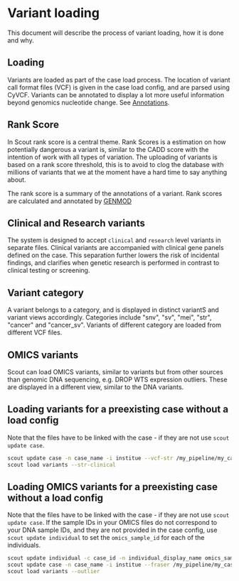 # Variant loading

This document will describe the process of variant loading, how it is done and why.

## Loading

Variants are loaded as part of the case load process. The location of variant call format files (VCF) is given in
the case load config, and are parsed using CyVCF. Variants can be annotated to display a lot more useful information
beyond genomics nucleotide change. See [Annotations](./annotations.md).

## Rank Score

In Scout rank score is a central theme. Rank Scores is a estimation on how potentially dangerous a variant is, similar to the CADD score with the intention of work with all types of variation.
The uploading of variants is based on a rank score threshold, this is to avoid to clog the database with millions of variants that we at the moment have a hard time to say anything about.

The rank score is a summary of the annotations of a variant. Rank scores are calculated and annotated by [GENMOD][genmod]

## Clinical and Research variants

The system is designed to accept `clinical` and `research` level variants in separate files. Clinical variants are accompanied with
clinical gene panels defined on the case. This separation further lowers the risk of incidental findings, and clarifies when genetic research
is performed in contrast to clinical testing or screening.

## Variant category

A variant belongs to a category, and is displayed in distinct variantS and variant views accordingly. Categories include "snv", "sv", "mei", "str", "cancer" and "cancer_sv".
Variants of different category are loaded from different VCF files.

## OMICS variants

Scout can load OMICS variants, similar to variants but from other sources than genomic DNA sequencing, e.g. DROP WTS expression outliers.
These are displayed in a different view, similar to the DNA variants.

## Loading variants for a preexisting case without a load config

Note that the files have to be linked with the case - if they are not use `scout update case`.

```bash
scout update case -n case_name -i institue --vcf-str /my_pipeline/my_case/my_case.str.vcf.gz
scout load variants --str-clinical
```

## Loading OMICS variants for a preexisting case without a load config

Note that the files have to be linked with the case - if they are not use `scout update case`.
If the sample IDs in your OMICS files do not correspond to your DNA sample IDs, and they are not provided in the
case config, use `scout update individual` to set the `omics_sample_id` for each of the individuals.

```bash
scout update individual -c case_id -n individual_display_name omics_sample_id my_rna_sample_id
scout update case -n case_name -i institue --fraser /my_pipeline/my_case/my_rna_sample.drop.fraser.tsv --outrider /my_pipeline/my_case/my_rna_sample.drop.outrider.tsv
scout load variants --outlier
```


[genmod]: https://github.com/moonso/genmod


